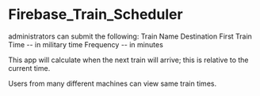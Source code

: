 # Firebase_Train_Scheduler

administrators can submit the following:
    Train Name
    Destination
    First Train Time -- in military time
    Frequency -- in minutes

This app will calculate when the next train will arrive; this is relative to the current time.

Users from many different machines can view same train times.
